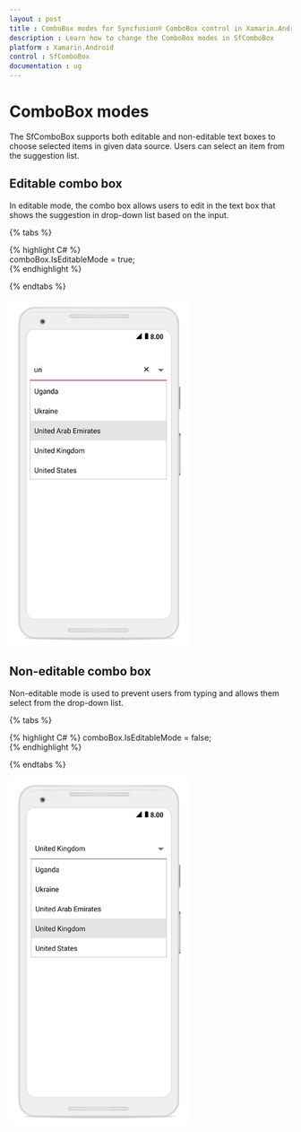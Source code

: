 ```yaml
---
layout : post
title : ComboBox modes for Syncfusion® ComboBox control in Xamarin.Android
description : Learn how to change the ComboBox modes in SfComboBox
platform : Xamarin.Android
control : SfComboBox
documentation : ug
---
```


# ComboBox modes

The SfComboBox supports both editable and non-editable text boxes to choose selected items in given data source. Users can select an item from the suggestion list. 

## Editable combo box

In editable mode, the combo box allows users to edit in the text box that shows the suggestion in drop-down list based on the input.

{% tabs %}

{% highlight C# %}	
comboBox.IsEditableMode = true; 	 
{% endhighlight %}

{% endtabs %}

![Editable mode in Xamarin.Android ComboBox.](images/editable.png)
	
## Non-editable combo box

Non-editable mode is used to prevent users from typing and allows them select from the drop-down list.

{% tabs %}

{% highlight C# %}
comboBox.IsEditableMode = false;  
{% endhighlight %}

{% endtabs %}

![Non-editable mode in Xamarin.Android ComboBox.](images/noneditable.png)
 
